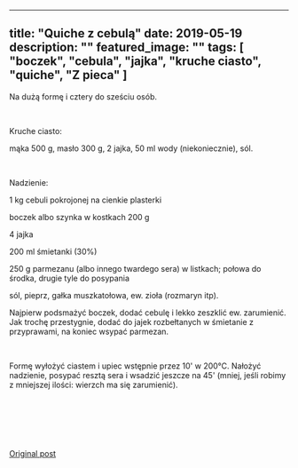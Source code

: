 
---
title: "Quiche z cebulą"
date: 2019-05-19
description: ""
featured_image: ""
tags: [ "boczek", "cebula", "jajka", "kruche ciasto", "quiche", "Z pieca" ]
---

<!-- Number 16 -->

Na dużą formę i cztery do sześciu osób.

&nbsp;

Kruche ciasto:

mąka 500 g, masło 300 g, 2 jajka, 50 ml wody (niekoniecznie), sól.

&nbsp;

Nadzienie:

1 kg cebuli pokrojonej na cienkie plasterki

boczek albo szynka w kostkach 200 g

4 jajka

200 ml śmietanki (30%)

250 g parmezanu (albo innego twardego sera) w listkach; połowa do środka, drugie tyle do posypania

sól, pieprz, gałka muszkatołowa, ew. zioła (rozmaryn itp).

Najpierw podsmażyć boczek, dodać cebulę i lekko zeszklić ew. zarumienić. Jak trochę przestygnie, dodać do jajek rozbełtanych w śmietanie z przyprawami, na koniec wsypać parmezan.

&nbsp;

Formę wyłożyć ciastem i upiec wstępnie przez 10' w 200°C. Nałożyć nadzienie, posypać resztą sera i wsadzić jeszcze na 45' (mniej, jeśli robimy z mniejszej ilości: wierzch ma się zarumienić).

&nbsp;

&nbsp;

&nbsp;



[Original post](https://statystycznakuchnia.wordpress.com/2019/05/19/quiche-z-cebula/)


